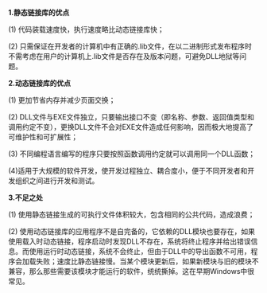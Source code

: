 **1.静态链接库的优点** 

 (1) 代码装载速度快，执行速度略比动态链接库快； 

 (2) 只需保证在开发者的计算机中有正确的.lib文件，在以二进制形式发布程序时不需考虑在用户的计算机上.lib文件是否存在及版本问题，可避免DLL地狱等问题。 

**2.动态链接库的优点** 

 (1) 更加节省内存并减少页面交换；

 (2) DLL文件与EXE文件独立，只要输出接口不变（即名称、参数、返回值类型和调用约定不变），更换DLL文件不会对EXE文件造成任何影响，因而极大地提高了可维护性和可扩展性；

 (3) 不同编程语言编写的程序只要按照函数调用约定就可以调用同一个DLL函数；

 (4)适用于大规模的软件开发，使开发过程独立、耦合度小，便于不同开发者和开发组织之间进行开发和测试。

**3.不足之处**

 (1) 使用静态链接生成的可执行文件体积较大，包含相同的公共代码，造成浪费；

 (2) 使用动态链接库的应用程序不是自完备的，它依赖的DLL模块也要存在，如果使用载入时动态链接，程序启动时发现DLL不存在，系统将终止程序并给出错误信息。而使用运行时动态链接，系统不会终止，但由于DLL中的导出函数不可用，程序会加载失败；速度比静态链接慢。当某个模块更新后，如果新模块与旧的模块不兼容，那么那些需要该模块才能运行的软件，统统撕掉。这在早期Windows中很常见。